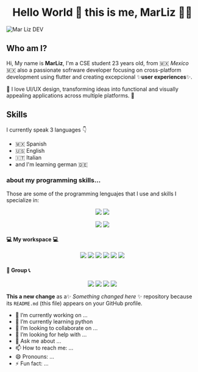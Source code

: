 <h1 align='center'>
  Hello World 👋 this is me, MarLiz 👩‍💻
</h1>

![Mar Liz DEV](https://github.com/user-attachments/assets/91e187bc-fa48-4098-a4c7-a5a9a86e898b)


## Who am I?

Hi, My name is **MarLiz**, I'm a CSE student 23 years old, from 🇲🇽 _Mexico_ 🇲🇽 also a passionate sofrware developer focusing on cross-platform development using flutter and creating excepcional ✨**user experiences**✨. 

💌 I love UI/UX design, transforming ideas into functional and visually appealing applications across multiple platforms. 💌

## Skills
I currently speak 3 languages 👇
- 🇲🇽 Spanish
- 🇺🇸 English
- 🇮🇹 Italian 
- and I'm learning german 🇩🇪

### about my programming skills... 
Those are some of the programming lenguajes that I use and skills I specialize in:

<p align='center'>
  <img src="https://img.shields.io/badge/Dart-0175C2?style=for-the-badge&logo=dart&logoColor=white" />
  <img src="https://img.shields.io/badge/Python-FFD43B?style=for-the-badge&logo=python&logoColor=blue">
</p>
<p align='center'>
  <img src="https://img.shields.io/badge/Overleaf-47A141?style=for-the-badge&logo=Overleaf&logoColor=white" />
  <img src="https://img.shields.io/badge/Flutter-02569B?style=for-the-badge&logo=flutter&logoColor=white">
 
</p>

#### 💻 My workspace 💻
<p align='center'>
  <img src="https://img.shields.io/badge/Windows-0078D6?style=for-the-badge&logo=windows&logoColor=white">
  <img src="https://img.shields.io/badge/Visual_Studio_Code-0078D4?style=for-the-badge&logo=visual%20studio%20code&logoColor=white" />
  <img src="https://img.shields.io/badge/GitKraken-179287?style=for-the-badge&logo=GitKraken&logoColor=white">
  <img src="https://img.shields.io/badge/firebase-ffca28?style=for-the-badge&logo=firebase&logoColor=black">
  <img src="https://img.shields.io/badge/Android_Studio-3DDC84?style=for-the-badge&logo=android-studio&logoColor=white">
  <img src="https://img.shields.io/badge/apache%20netbeans-1B6AC6?style=for-the-badge&logo=apache%20netbeans%20IDE&logoColor=white">
</p>

#### 📲 Group 📞
<p align='center'>
  <img src="https://img.shields.io/badge/Mattermost-0058CC?style=for-the-badge&logo=Mattermost&logoColor=white">
  <img src="https://img.shields.io/badge/Microsoft_Teams-6264A7?style=for-the-badge&logo=microsoft-teams&logoColor=white" />
  <img src="https://img.shields.io/badge/Discord-5865F2?style=for-the-badge&logo=discord&logoColor=white">
  <img src="https://img.shields.io/badge/firebase-ffca28?style=for-the-badge&logo=firebase&logoColor=black">
</p>

**This a new change** as a✨ _Something changed here_ ✨ repository because its `README.md` (this file) appears on your GitHub profile.

- 🔭 I’m currently working on ...
- 🌱 I’m currently learning python 
- 👯 I’m looking to collaborate on ...
- 🤔 I’m looking for help with ...
- 💬 Ask me about ...
- 📫 How to reach me: ...
- 😄 Pronouns: ...
- ⚡ Fun fact: ...
